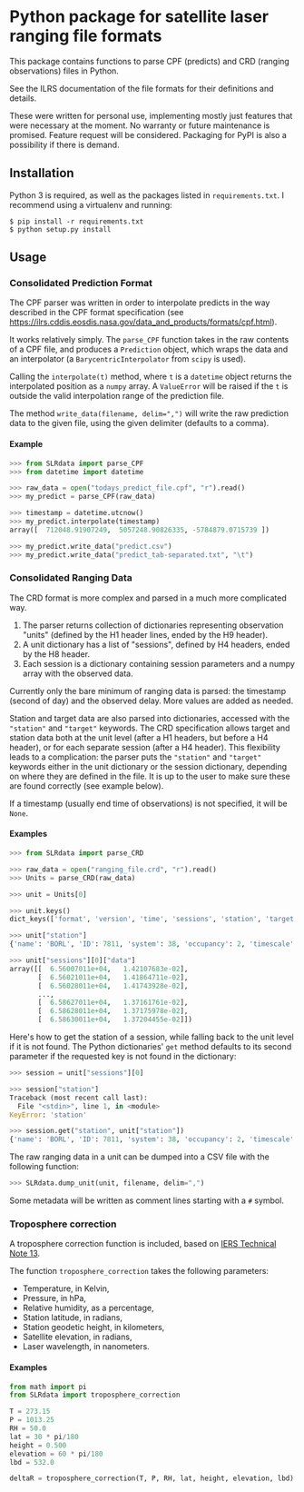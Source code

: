 # Python package for satellite laser ranging file formats

This package contains functions to parse CPF (predicts) and CRD (ranging
observations) files in Python.

See the ILRS documentation of the file formats for their definitions and
details.

These were written for personal use, implementing mostly just features that
were necessary at the moment. No warranty or future maintenance is promised.
Feature request will be considered. Packaging for PyPI is also a possibility if
there is demand.

## Installation

Python 3 is required, as well as the packages listed in `requirements.txt`. I
recommend using a virtualenv and running:

```
$ pip install -r requirements.txt
$ python setup.py install
```

## Usage

### Consolidated Prediction Format

The CPF parser was written in order to interpolate predicts in the way
described in the CPF format specification (see
https://ilrs.cddis.eosdis.nasa.gov/data_and_products/formats/cpf.html).

It works relatively simply. The `parse_CPF` function takes in the raw contents
of a CPF file, and produces a `Prediction` object, which wraps the data and an
interpolator (a `BarycentricInterpolator` from `scipy` is used).

Calling the `interpolate(t)` method, where `t` is a `datetime` object returns
the interpolated position as a `numpy` array. A `ValueError` will be raised if
the `t` is outside the valid interpolation range of the prediction file.

The method `write_data(filename, delim=",")` will write the raw prediction data to the
given file, using the given delimiter (defaults to a comma).


#### Example

```python
>>> from SLRdata import parse_CPF
>>> from datetime import datetime

>>> raw_data = open("todays_predict_file.cpf", "r").read()
>>> my_predict = parse_CPF(raw_data)

>>> timestamp = datetime.utcnow()
>>> my_predict.interpolate(timestamp)
array([  712048.91907249,  5057248.90826335, -5784879.0715739 ])

>>> my_predict.write_data("predict.csv")
>>> my_predict.write_data("predict_tab-separated.txt", "\t")
```

### Consolidated Ranging Data

The CRD format is more complex and parsed in a much more complicated way.

1. The parser returns collection of dictionaries representing observation
    "units" (defined by the H1 header lines, ended by the H9 header).
2. A unit dictionary has a list of "sessions", defined by H4 headers, ended by
    the H8 header.
3. Each session is a dictionary containing session parameters and a numpy
    array with the observed data.

Currently only the bare minimum of ranging data is parsed: the timestamp
(second of day) and the observed delay. More values are added as needed.

Station and target data are also parsed into dictionaries, accessed with the
`"station"` and `"target"` keywords. The CRD specification allows target and
station data both at the unit level (after a H1 headers, but before a H4
header), or for each separate session (after a H4 header). This flexibility
leads to a complication: the parser puts the `"station"` and `"target"`
keywords either in the unit dictionary or the session dictionary, depending on
where they are defined in the file. It is up to the user to make sure these
are found correctly (see example below).

If a timestamp (usually end time of observations) is not specified, it will be `None`.


#### Examples

```python
>>> from SLRdata import parse_CRD

>>> raw_data = open("ranging_file.crd", "r").read()
>>> Units = parse_CRD(raw_data)

>>> unit = Units[0]

>>> unit.keys()
dict_keys(['format', 'version', 'time', 'sessions', 'station', 'target'])

>>> unit["station"]
{'name': 'BORL', 'ID': 7811, 'system': 38, 'occupancy': 2, 'timescale': 7}

>>> unit["sessions"][0]["data"]
array([[  6.56007011e+04,   1.42107683e-02],
       [  6.56021011e+04,   1.41864711e-02],
       [  6.56028011e+04,   1.41743928e-02],
       ...,
       [  6.58627011e+04,   1.37161761e-02],
       [  6.58628011e+04,   1.37175978e-02],
       [  6.58630011e+04,   1.37204455e-02]])
```

Here's how to get the station of a session, while falling back to the unit
level if it is not found. The Python dictionaries' `get` method defaults to its
second parameter if the requested key is not found in the dictionary:

```python
>>> session = unit["sessions"][0]

>>> session["station"]
Traceback (most recent call last):
  File "<stdin>", line 1, in <module>
KeyError: 'station'

>>> session.get("station", unit["station"])
{'name': 'BORL', 'ID': 7811, 'system': 38, 'occupancy': 2, 'timescale': 7}
```

The raw ranging data in a unit can be dumped into a CSV file with the following function:

```python
>>> SLRdata.dump_unit(unit, filename, delim=",")
```

Some metadata will be written as comment lines starting with a `#` symbol.


### Troposphere correction

A troposphere correction function is included, based on [IERS Technical Note
13](https://www.iers.org/IERS/EN/Publications/TechnicalNotes/tn13.html).

The function `troposphere_correction` takes the following parameters:
- Temperature, in Kelvin,
- Pressure, in hPa,
- Relative humidity, as a percentage,
- Station latitude, in radians,
- Station geodetic height, in kilometers,
- Satellite elevation, in radians,
- Laser wavelength, in nanometers.

#### Examples

```python
from math import pi
from SLRdata import troposphere_correction

T = 273.15
P = 1013.25
RH = 50.0
lat = 30 * pi/180
height = 0.500
elevation = 60 * pi/180
lbd = 532.0

deltaR = troposphere_correction(T, P, RH, lat, height, elevation, lbd)
```
